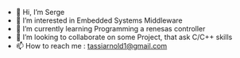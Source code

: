 - 👋 Hi, I’m Serge
- 👀 I’m interested in Embedded Systems Middleware
- 🌱 I’m currently learning Programming a renesas controller
- 💞️ I’m looking to collaborate on some Project, that ask C/C++ skills
- 📫 How to reach me : tassiarnold1@gmail.com

<!---
Letasso/Letasso is a ✨ special ✨ repository because its `README.md` (this file) appears on your GitHub profile.
You can click the Preview link to take a look at your changes.
--->
